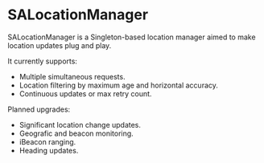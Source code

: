 # SALocationManager

SALocationManager is a Singleton-based location manager aimed to make location updates plug and play.


It currently supports:

- Multiple simultaneous requests.
- Location filtering by maximum age and horizontal accuracy.
- Continuous updates or max retry count.


Planned upgrades:
- Significant location change updates.
- Geografic and beacon monitoring.
- iBeacon ranging.
- Heading updates.